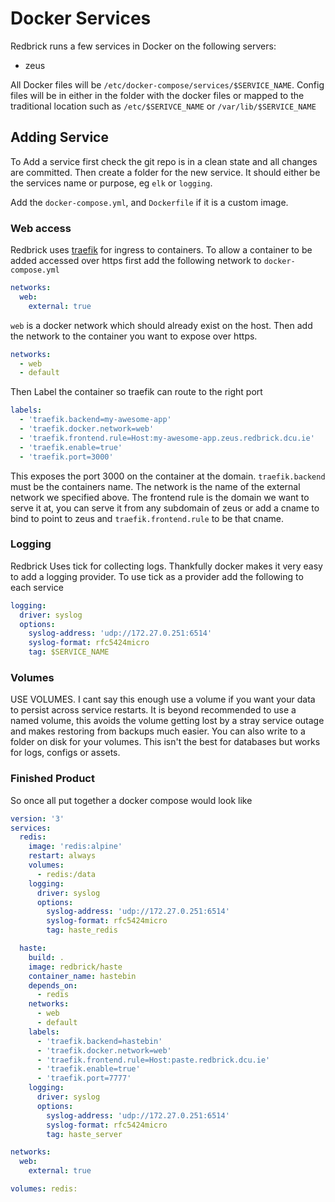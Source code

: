 # Docker Services

Redbrick runs a few services in Docker on the following servers:

- zeus

All Docker files will be `/etc/docker-compose/services/$SERVICE_NAME`. Config
files will be in either in the folder with the docker files or mapped to the
traditional location such as `/etc/$SERIVCE_NAME` or `/var/lib/$SERVICE_NAME`

## Adding Service

To Add a service first check the git repo is in a clean state and all changes
are committed. Then create a folder for the new service. It should either be the
services name or purpose, eg `elk` or `logging`.

Add the `docker-compose.yml`, and `Dockerfile` if it is a custom image.

### Web access

Redbrick uses [traefik](https://docs.traefik.io/) for ingress to containers. To
allow a container to be added accessed over https first add the following
network to `docker-compose.yml`

```yaml
networks:
  web:
    external: true
```

`web` is a docker network which should already exist on the host. Then add the
network to the container you want to expose over https.

```yaml
networks:
  - web
  - default
```

Then Label the container so traefik can route to the right port

```yaml
labels:
  - 'traefik.backend=my-awesome-app'
  - 'traefik.docker.network=web'
  - 'traefik.frontend.rule=Host:my-awesome-app.zeus.redbrick.dcu.ie'
  - 'traefik.enable=true'
  - 'traefik.port=3000'
```

This exposes the port 3000 on the container at the domain. `traefik.backend`
must be the containers name. The network is the name of the external network we
specified above. The frontend rule is the domain we want to serve it at, you can
serve it from any subdomain of zeus or add a cname to bind to point to zeus and
`traefik.frontend.rule` to be that cname.

### Logging

Redbrick Uses tick for collecting logs. Thankfully docker makes it very easy to
add a logging provider. To use tick as a provider add the following to each
service

```yaml
logging:
  driver: syslog
  options:
    syslog-address: 'udp://172.27.0.251:6514'
    syslog-format: rfc5424micro
    tag: $SERVICE_NAME
```

### Volumes

USE VOLUMES. I cant say this enough use a volume if you want your data to
persist across service restarts. It is beyond recommended to use a named volume,
this avoids the volume getting lost by a stray service outage and makes
restoring from backups much easier. You can also write to a folder on disk for
your volumes. This isn't the best for databases but works for logs, configs or
assets.

### Finished Product

So once all put together a docker compose would look like

```yaml
version: '3'
services:
  redis:
    image: 'redis:alpine'
    restart: always
    volumes:
      - redis:/data
    logging:
      driver: syslog
      options:
        syslog-address: 'udp://172.27.0.251:6514'
        syslog-format: rfc5424micro
        tag: haste_redis

  haste:
    build: .
    image: redbrick/haste
    container_name: hastebin
    depends_on:
      - redis
    networks:
      - web
      - default
    labels:
      - 'traefik.backend=hastebin'
      - 'traefik.docker.network=web'
      - 'traefik.frontend.rule=Host:paste.redbrick.dcu.ie'
      - 'traefik.enable=true'
      - 'traefik.port=7777'
    logging:
      driver: syslog
      options:
        syslog-address: 'udp://172.27.0.251:6514'
        syslog-format: rfc5424micro
        tag: haste_server

networks:
  web:
    external: true

volumes: redis:
```
